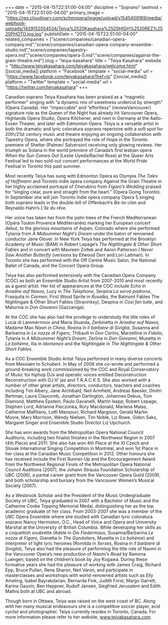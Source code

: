 +++
date = "2015-04-15T22:51:00-04:00"
discipline = "Soprano"
lastmod = "2015-04-15T22:51:00-04:00"
primary_image = "https://res.cloudinary.com/schmopera/image/upload/v1545409169/media/webhook-uploads/1429152054534/Teiya%2520Kasahara%2520HIGH%2520REZ%2520PHOTO.jpg.jpg"
publishDate = "2015-04-15T22:51:00-04:00"
related_companies = ["scene/companies/canadian-opera-company.md","scene/companies/canadian-opera-company-ensemble-studio.md","scene/companies/tapestry-opera.md","scene/companies/opera-5.md","scene/companies/against-the-grain-theatre.md"]
slug = "teiya-kasahara"
title = "Teiya Kasahara"
website = "http://www.teiyakasahara.com/teiyakasahara/welcome.html"
[[social_media]]
platform = "Facebook"
template = "social-media"
url = "https://www.facebook.com/teiyakasahara?fref=ts"
[[social_media]]
platform = "Twitter"
template = "social-media"
url = "https://twitter.com/teiyakasahara"
+++

Canadian soprano Teiya Kasahara has been praised as a “magnetic performer” singing with “a dynamic mix of sweetness undercut by strength” (Opera Canada). Her “impeccable” and “effortless” (reviewVancouver) signature role as the Queen of the Night has already hit Vancouver Opera, Highlands Opera Studio, Opera Kitchener, and next in Germany at the Aalto-Essen Theater, and later with Edmonton Opera. Teiya is a versatile artist in both the dramatic and lyric coloratura soprano repertoire with a soft spot for 20th/21st century music and theatre enjoying an ongoing collaboration with Tapestry Opera, where she portrayed the role of Hope in the Toronto premiere of Shelter (Palmer/
Salverson) receiving only glowing reviews. Her triumph as Solana in the world premiere of Canada’s first lesbian opera *When the Sun Comes Out* (Leslie Uyeda/Rachel Rose) at the Queer Arts Festival led to two sold-out concert performances at the World Pride Festival in Toronto this past summer.

Most recently Teiya has sung with Edmonton Opera as Olympia *The Tales of Hoffmann* and Toronto indie opera company Against the Grain Theatre in her highly acclaimed portrayal of Cherubino from *Figaro’s Wedding* praised for “singing clear, pure and straight from the heart.” (Opera Going Toronto). In September she will join Toronto indie opera
company Opera 5 singing both soprano leads in the double-bill of Offenbach’s *Ba-ta-clan* and Reynaldo Hahn’s *L'île du rêve*.

Her voice has taken her from the palm trees of the French Mediterranean (Opéra Toulon Provence Méditerranée) marking her European concert debut, to the glorious mountains of Aspen, Colorado where she performed Tytania
from *A Midsummer Night’s Dream* under the baton of renowned conductor Jane Glover. In New York Teiya has performed at the Brooklyn Academy of Music (BAM) in Robert Lepage’s *The Nightingale & Other Short Fables* and in concert with Maureen Zoltek and Aaron Patterson *I Never Saw Another Butterfly* (versions by Ellwood Derr and Lori Laitman). In Toronto she has performed with the Off Centre Music Salon, the National Ballet of Canada, and the Concert Opera Group.

Teiya has also performed extensively with the Canadian Opera Company (COC) as both an Ensemble Studio Artist from 2007-2010 and most recently as a guest artist. Her list of appearances at the COC include Echo in *Ariadne auf Naxos*, Lucy in *The Telephone*, Serpina L*a serva padrona*, Frasquita in *Carmen*, First Wood Sprite in *Rusalka*, the Balmont Fables The Nightingale & Other Short Fables (Stravinksy), Despina in *Così fan tutte*, and Maturina in *Don Giovanni* (Gazzaniga).

At the COC she has also had the privilege to understudy the title roles of Lucia di Lammermoor and Maria Stuarda, Zerbinetta in *Ariadne auf Naxos*, Madame Mao *Nixon in China*, Rosina in *Il barbiere di Siviglia*, Susanna and Barbarina in *Le nozze di Figaro*, Thibault in *Don Carlos*, Marzelline in *Fidelio*, Tytania in *A Midsummer Night’s Dream*, Zerlina in *Don Giovanni*, Musetta in *La bohème*, Ilia in *Idomeneo* and the Nightingale in *The Nightingale & Other Short Fables*.

As a COC Ensemble Studio Artist Teiya performed in many diverse concerts from Messiæn to Schubert. In May of 2008 she co-wrote and performed a ground-breaking work commissioned by the COC and Royal Conservatory of Music for hiphop DJs and operatic voices entitled Deconstruction Reconstruction with DJ lil’ jaz and T.R.A.C.K.S. She also worked with a number of other great artists, directors, conductors, teachers and coaches including Tim Albery, Jane Archibald, Neil Armfield, Andreas Baesler, Dmitri Bertman, Laura Claycomb, Jonathan Darlington, Johannes Debus, Tom Diamond, Matthew Epstein, Paulo Gavanelli, Martin Isepp, Robert Lepage, Stephen Lord, Adrianne Pieczonka, Rory Macdonald, Marlena Malas, Catherine Malfitano, Lotfi Mansouri, Richard Margison, Gerald Martin Moore, Mary Morrison, Wendy Nielsen, Tim Noble, Liz Rowe, Gidon Saks, Margaret Singer and Ensemble Studio Director Liz Upchurch.

She has won awards from the Metropolitan Opera National Council Auditions, including two finalist finishes in the Northwest Region in 2007 (4th Place) and 2011. She also has won 4th Place at the XI Czech and Slovak International Singing Competition in Montréal, and won 1st Place in her class at the Canadian Music Competition in 2012. Other honours she has received include the First Runner-Up and the Encouragement Award from the Northwest Regional Finals of the Metropolitan Opera National Council Auditions (2007), the Johann Strauss Foundation Scholarship of UBC (2006), a partial career grant from the Vancouver Opera Guild (2009), and both scholarship and bursary from the Vancouver Women’s Musical Society (2007).

As a Wesbrook Scholar and the President of the Music Undergraduate Society of UBC, Teiya graduated in 2007 with a Bachelor of Music and the Catherine Cooke Topping Memorial Medal, distinguishing her as the top academic graduate of her class. From 2003-2007 she was a member of the UBC Opera Ensemble where she studied with Canadian lyric coloratura soprano Nancy Hermiston, O.C., Head of Voice and Opera and University Marshal at the University of British Columbia. While developing her skills as a coquettish soubrette (Adele in *Die Fledermaus*, Susanna/Barbarina *Le nozze di Figaro*, Gianetta in *The Gondoliers*, Musetta in *La bohème*) and interpreter of light lyric heroines (Romilda in *Xerxes*, Rosina in *Il barbiere di Siviglia*), Teiya also had the pleasure of performing the title role of Naomi in the Vancouver Opera’s new production of *Naomi’s Road* by Ramona Luengen, based on the children’s book by Joy Kogawa. During these formative years she had the pleasure of working with James Craig, Richard Epp, Bruce Pullan, Rena Sharon, Neil Varon, and participate in masterclasses and workshops with world-renowned artists such as Elly Ameling, Isabel Bayrakdarian, Bernarda Fink, Judith Forst, Margo Garrett, Karina Gauvin, Ben Heppner, Rudolf Jansen, Siegfried Jerusalem and Edith Mathis both at UBC and abroad.

Though born in Ottawa, Teiya was raised on the west coast of BC. Along with her many musical endeavours she is a competitive soccer player, avid cyclist and photographer. Teiya currently resides in Toronto, Canada. For more information please refer to her website, www.teiyakasahara.com.
